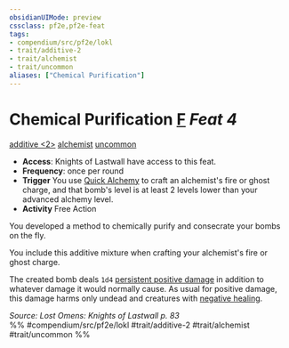 ```yaml
---
obsidianUIMode: preview
cssclass: pf2e,pf2e-feat
tags:
- compendium/src/pf2e/lokl
- trait/additive-2
- trait/alchemist
- trait/uncommon
aliases: ["Chemical Purification"]
---
```

# Chemical Purification  [F](../../Rules/core-rulebook/chapter-9-playing-the-game.md#Actions "Free Action") *Feat 4*  
[additive <2>](../../Rules/traits/additive.md)  [alchemist](../../Rules/traits/alchemist.md)  [uncommon](../../Rules/traits/uncommon.md)  

- **Access**: Knights of Lastwall have access to this feat.
- **Frequency**: once per round
- **Trigger** You use [Quick Alchemy](../../Rules/actions/quick-alchemy.md) to craft an alchemist's fire or ghost charge, and that bomb's level is at least 2 levels lower than your advanced alchemy level.
- **Activity** Free Action

You developed a method to chemically purify and consecrate your bombs on the fly.

You include this additive mixture when crafting your alchemist's fire or ghost charge.

The created bomb deals `1d4` [persistent positive damage](../../Rules/conditions.md#Persistent%20Damage) in addition to whatever damage it would normally cause. As usual for positive damage, this damage harms only undead and creatures with [negative healing](../../Rules/abilities/negative-healing-b2.md).

*Source: Lost Omens: Knights of Lastwall p. 83*  
%% #compendium/src/pf2e/lokl #trait/additive-2 #trait/alchemist #trait/uncommon %%